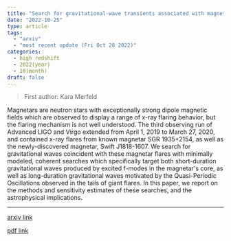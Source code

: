 ```yaml
---
title: "Search for gravitational-wave transients associated with magnetar bursts during the third Advanced LIGO and Advanced Virgo observing run"
date: "2022-10-25"
type: article
tags:
  - "arxiv"
  - "most recent update (Fri Oct 28 2022)"
categories:
  - high redshift
  - 2022(year)
  - 10(month)
draft: false
---
```


> First author: Kara Merfeld

 Magnetars are neutron stars with exceptionally strong dipole magnetic fields
which are observed to display a range of x-ray flaring behavior, but the
flaring mechanism is not well understood. The third observing run of Advanced
LIGO and Virgo extended from April 1, 2019 to March 27, 2020, and contained
x-ray flares from known magnetar SGR 1935+2154, as well as the newly-discovered
magnetar, Swift J1818-1607. We search for gravitational waves coincident with
these magnetar flares with minimally modeled, coherent searches which
specifically target both short-duration gravitational waves produced by excited
f-modes in the magnetar's core, as well as long-duration gravitational waves
motivated by the Quasi-Periodic Oscillations observed in the tails of giant
flares. In this paper, we report on the methods and sensitivity estimates of
these searches, and the astrophysical implications.

---
[arxiv link](http://arxiv.org/abs/2210.14258v1)

[pdf link](http://arxiv.org/pdf/2210.14258v1)